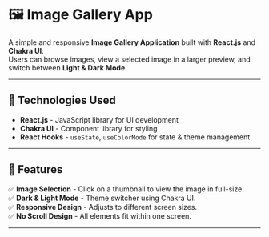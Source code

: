 # 🖼️ Image Gallery App

A simple and responsive **Image Gallery Application** built with **React.js** and **Chakra UI**.  
Users can browse images, view a selected image in a larger preview, and switch between **Light & Dark Mode**.

---

## 🔧 Technologies Used
- **React.js** - JavaScript library for UI development
- **Chakra UI** - Component library for styling
- **React Hooks** - `useState`, `useColorMode` for state & theme management

---

## 🚀 Features
✅ **Image Selection** - Click on a thumbnail to view the image in full-size.  
✅ **Dark & Light Mode** - Theme switcher using Chakra UI.  
✅ **Responsive Design** - Adjusts to different screen sizes.  
✅ **No Scroll Design** - All elements fit within one screen.  

---

